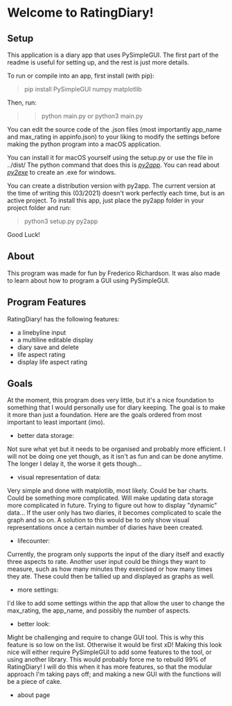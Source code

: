 <h1>Welcome to RatingDiary!</h1>

<h2>Setup</h2>
This application is a diary app that uses PySimpleGUI. The first part of the readme is useful for setting up, and the rest is just more details.

To run or compile into an app, first install (with pip):

> pip install PySimpleGUI numpy matplotlib

Then, run:

>> python main.py
>or
>> python3 main.py

You can edit the source code of the .json files (most importantly app_name and max_rating in appinfo.json) to your liking to modify the settings before making the python program into a macOS application.

You can install it for macOS yourself using the setup.py or use the file in ../dist/
The python command that does this is *[py2app](https://pypi.org/project/py2app/)*. You can read about *[py2exe](https://pypi.org/project/py2exe/)* to create an .exe for windows.

You can create a distribution version with py2app. The current version at the time of writing this (03/2021) doesn't work perfectly each time, but is an active project. To install this app, just place the py2app folder in your project folder and run:

> python3 setup.py py2app

Good Luck!

<h2>About</h2>

This program was made for fun by Frederico Richardson. It was also made to learn about how to program a GUI using PySimpleGUI.

<h2>Program Features</h2>

RatingDiary! has the following features:

- a linebyline input
- a multiline editable display
- diary save and delete
- life aspect rating
- display life aspect rating

<h2>Goals</h2>

At the moment, this program does very little, but it's a nice foundation to something that I would personally use for diary keeping. The goal is to make it more than just a foundation. Here are the goals ordered from most important to least important (imo).

- better data storage:

Not sure what yet but it needs to be organised and probably more efficient. I will not be doing one yet though, as it isn't as fun and can be done anytime. The longer I delay it, the worse it gets though...

- visual representation of data:

Very simple and done with matplotlib, most likely. Could be bar charts. Could be something more complicated. Will make updating data storage more complicated in future. Trying to figure out how to display "dynamic" data... If the user only has two diaries, it becomes complicated to scale the graph and so on. A solution to this would be to only show visual representations once a certain number of diaries have been created.

- lifecounter:

Currently, the program only supports the input of the diary itself and exactly three aspects to rate. Another user input could be things they want to measure, such as how many minutes they exercised or how many times they ate. These could then be tallied up and displayed as graphs as well.

- more settings:

I'd like to add some settings within the app that allow the user to change the max_rating, the app_name, and possibly the number of aspects. 

- better look:

Might be challenging and require to change GUI tool. This is why this feature is so low on the list. Otherwise it would be first xD! Making this look nice will either require PySimpleGUI to add some features to the tool, or using another library. This would probably force me to rebuild 99% of RatingDiary! I will do this when it has more features, so that the modular approach I'm taking pays off; and making a new GUI with the functions will be a piece of cake.

- about page
